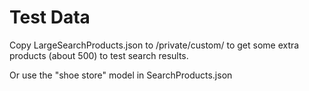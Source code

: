 # Test Data

Copy LargeSearchProducts.json to /private/custom/ to get some extra products (about 500) to
test search results.

Or use the "shoe store" model in SearchProducts.json
